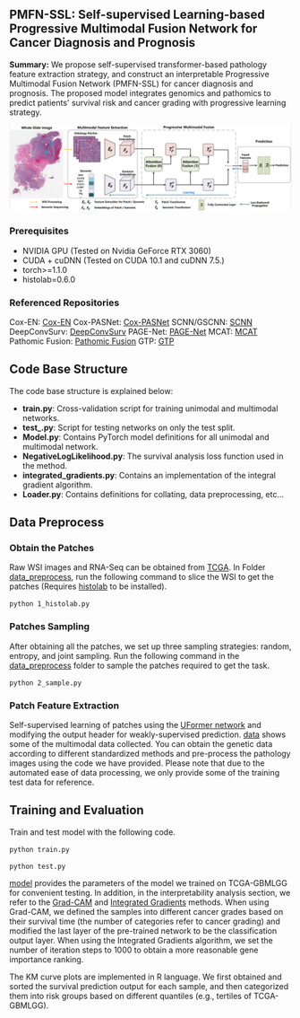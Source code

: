 ## PMFN-SSL: Self-supervised Learning-based Progressive Multimodal Fusion Network for Cancer Diagnosis and Prognosis

**Summary:** We propose self-supervised transformer-based pathology feature extraction strategy, and construct an interpretable Progressive Multimodal Fusion Network (PMFN-SSL) for cancer diagnosis and prognosis. The proposed model integrates genomics and pathomics to predict patients' survival risk and cancer grading with progressive learning strategy.

![image](https://github.com/Mercuriiio/PMFN-SSL/blob/main/figure/model.jpg)

### Prerequisites
- NVIDIA GPU (Tested on Nvidia GeForce RTX 3060)
- CUDA + cuDNN (Tested on CUDA 10.1 and cuDNN 7.5.)
- torch>=1.1.0
- histolab=0.6.0

### Referenced Repositories
Cox-EN: [Cox-EN](https://www.jstatsoft.org/article/view/v039i05)
Cox-PASNet: [Cox-PASNet](https://github.com/DataX-JieHao/Cox-PASNet)
SCNN/GSCNN: [SCNN](https://github.com/PathologyDataScience/SCNN)
DeepConvSurv: [DeepConvSurv](https://github.com/vanAmsterdam/deep-survival)
PAGE-Net: [PAGE-Net](https://github.com/DataX-JieHao/PAGE-Net)
MCAT: [MCAT](https://github.com/mahmoodlab/MCAT)
Pathomic Fusion: [Pathomic Fusion](https://github.com/mahmoodlab/PathomicFusion)
GTP: [GTP](https://github.com/vkola-lab/tmi2022)

## Code Base Structure
The code base structure is explained below: 
- **train.py**: Cross-validation script for training unimodal and multimodal networks.
- **test_.py**: Script for testing networks on only the test split.
- **Model.py**: Contains PyTorch model definitions for all unimodal and multimodal network.
- **NegativeLogLikelihood.py**: The survival analysis loss function used in the method.
- **integrated_gradients.py**: Contains an implementation of the integral gradient algorithm.
- **Loader.py**: Contains definitions for collating, data preprocessing, etc...

## Data Preprocess

### Obtain the Patches
Raw WSI images and RNA-Seq can be obtained from [TCGA](https://portal.gdc.cancer.gov/). In Folder [data_preprocess](https://github.com/Mercuriiio/PMFN-SSL/tree/main/data_preprocess), run the following command to slice the WSI to get the patches (Requires [histolab](https://github.com/histolab/histolab) to be installed).

```
python 1_histolab.py
```

### Patches Sampling
After obtaining all the patches, we set up three sampling strategies: random, entropy, and joint sampling. Run the following command in the [data_preprocess](https://github.com/Mercuriiio/PMFN-SSL/tree/main/data_preprocess) folder to sample the patches required to get the task.

```
python 2_sample.py
```

### Patch Feature Extraction
Self-supervised learning of patches using the [UFormer network](https://github.com/ZhendongWang6/Uformer) and modifying the output header for weakly-supervised prediction. [data](https://github.com/Mercuriiio/PMFN-SSL/tree/main/data/gbmlgg) shows some of the multimodal data collected. You can obtain the genetic data according to different standardized methods and pre-process the pathology images using the code we have provided. Please note that due to the automated ease of data processing, we only provide some of the training test data for reference.

## Training and Evaluation

Train and test model with the following code.

```
python train.py
```
```
python test.py
```

[model](https://github.com/Mercuriiio/PMFN-SSL/tree/main/model) provides the parameters of the model we trained on TCGA-GBMLGG for convenient testing. In addition, in the interpretability analysis section, we refer to the [Grad-CAM](https://github.com/frgfm/torch-cam) and [Integrated Gradients](https://github.com/hobinkwak/ExpectedGradients_IntegratedGradients_pytorch/tree/main) methods. When using Grad-CAM, we defined the samples into different cancer grades based on their survival time (the number of categories refer to cancer grading) and modified the last layer of the pre-trained network to be the classification output layer. When using the Integrated Gradients algorithm, we set the number of iteration steps to 1000 to obtain a more reasonable gene importance ranking.

The KM curve plots are implemented in R language. We first obtained and sorted the survival prediction output for each sample, and then categorized them into risk groups based on different quantiles (e.g., tertiles of TCGA-GBMLGG).

